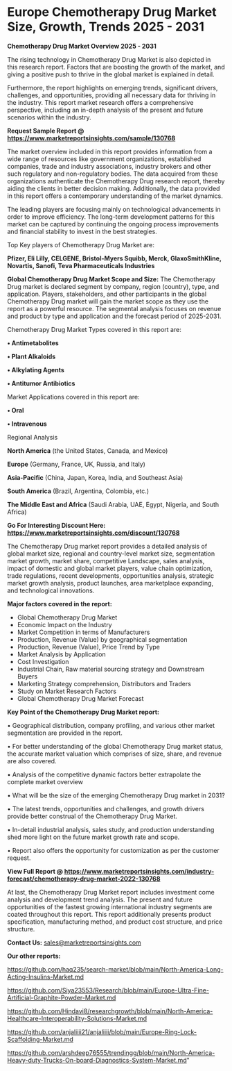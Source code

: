  # Europe Chemotherapy Drug Market Size, Growth, Trends 2025 - 2031

<Strong> Chemotherapy Drug Market Overview 2025 - 2031</strong>

The rising technology in Chemotherapy Drug Market is also depicted in this research report. Factors that are boosting the growth of the market, and giving a positive push to thrive in the global market is explained in detail.

Furthermore, the report highlights on emerging trends, significant drivers, challenges, and opportunities, providing all necessary data for thriving in the industry. This report market research offers a comprehensive perspective, including an in-depth analysis of the present and future scenarios within the industry.

<strong>Request Sample Report @ <a href=https://www.marketreportsinsights.com/sample/130768>https://www.marketreportsinsights.com/sample/130768</a></strong>

The market overview included in this report provides information from a wide range of resources like government organizations, established companies, trade and industry associations, industry brokers and other such regulatory and non-regulatory bodies. The data acquired from these organizations authenticate the Chemotherapy Drug research report, thereby aiding the clients in better decision making. Additionally, the data provided in this report offers a contemporary understanding of the market dynamics.

The leading players are focusing mainly on technological advancements in order to improve efficiency. The long-term development patterns for this market can be captured by continuing the ongoing process improvements and financial stability to invest in the best strategies.

Top Key players of Chemotherapy Drug Market are:

<strong>Pfizer, Eli Lilly, CELGENE, Bristol-Myers Squibb, Merck, GlaxoSmithKline, Novartis, Sanofi, Teva Pharmaceuticals Industries</strong>

<strong><b>Global Chemotherapy Drug Market Scope and Size:</b></strong>
The Chemotherapy Drug market is declared segment by company, region (country), type, and application. Players, stakeholders, and other participants in the global Chemotherapy Drug market will gain the market scope as they use the report as a powerful resource. The segmental analysis focuses on revenue and product by type and application and the forecast period of 2025-2031.

Chemotherapy Drug Market Types covered in this report are:

<strong>• Antimetabolites

• Plant Alkaloids

• Alkylating Agents

• Antitumor Antibiotics</strong>

Market Applications covered in this report are:

<strong>• Oral

• Intravenous</strong> 

Regional Analysis

<strong>North America</strong> (the United States, Canada, and Mexico)

<strong>Europe</strong> (Germany, France, UK, Russia, and Italy)

<strong>Asia-Pacific</strong> (China, Japan, Korea, India, and Southeast Asia)

<strong>South America</strong> (Brazil, Argentina, Colombia, etc.)

<strong>The Middle East and Africa</strong> (Saudi Arabia, UAE, Egypt, Nigeria, and South Africa)

<strong>Go For Interesting Discount Here: <a href=https://www.marketreportsinsights.com/discount/130768>https://www.marketreportsinsights.com/discount/130768</a></strong>

The Chemotherapy Drug market report provides a detailed analysis of global market size, regional and country-level market size, segmentation market growth, market share, competitive Landscape, sales analysis, impact of domestic and global market players, value chain optimization, trade regulations, recent developments, opportunities analysis, strategic market growth analysis, product launches, area marketplace expanding, and technological innovations.

<strong><b>Major factors covered in the report:</b></strong>
<ul>
  <li>Global Chemotherapy Drug Market </li>
  <li>Economic Impact on the Industry</li>
  <li>Market Competition in terms of Manufacturers</li>
  <li>Production, Revenue (Value) by geographical segmentation</li>
  <li>Production, Revenue (Value), Price Trend by Type</li>
  <li>Market Analysis by Application</li>
  <li>Cost Investigation</li>
  <li>Industrial Chain, Raw material sourcing strategy and Downstream Buyers</li>
  <li>Marketing Strategy comprehension, Distributors and Traders</li>
  <li>Study on Market Research Factors</li>
  <li>Global Chemotherapy Drug Market Forecast</li>
</ul>

<strong><b>Key Point of the Chemotherapy Drug Market report:</b></strong>

• Geographical distribution, company profiling, and various other market segmentation are provided in the report.

• For better understanding of the global Chemotherapy Drug market status, the accurate market valuation which comprises of size, share, and revenue are also covered.

• Analysis of the competitive dynamic factors better extrapolate the complete market overview

• What will be the size of the emerging Chemotherapy Drug market in 2031?

• The latest trends, opportunities and challenges, and growth drivers provide better construal of the Chemotherapy Drug Market.

• In-detail industrial analysis, sales study, and production understanding shed more light on the future market growth rate and scope.

• Report also offers the opportunity for customization as per the customer request.

<strong><b>View Full Report @ <a href=https://www.marketreportsinsights.com/industry-forecast/chemotherapy-drug-market-2022-130768>https://www.marketreportsinsights.com/industry-forecast/chemotherapy-drug-market-2022-130768</a></b></strong>


At last, the Chemotherapy Drug Market report includes investment come analysis and development trend analysis. The present and future opportunities of the fastest growing international industry segments are coated throughout this report. This report additionally presents product specification, manufacturing method, and product cost structure, and price structure.

<strong>Contact Us:</strong>
sales@marketreportsinsights.com

<strong>Our other reports:</strong>

<a href=https://github.com/haq235/search-market/blob/main/North-America-Long-Acting-Insulins-Market.md>https://github.com/haq235/search-market/blob/main/North-America-Long-Acting-Insulins-Market.md</a>

<a href=https://github.com/Siya23553/Research/blob/main/Europe-Ultra-Fine-Artificial-Graphite-Powder-Market.md>https://github.com/Siya23553/Research/blob/main/Europe-Ultra-Fine-Artificial-Graphite-Powder-Market.md</a>

<a href=https://github.com/Hindavi8/researchgrowth/blob/main/North-America-Healthcare-Interoperability-Solutions-Market.md>https://github.com/Hindavi8/researchgrowth/blob/main/North-America-Healthcare-Interoperability-Solutions-Market.md</a>

<a href=https://github.com/anjaliiii21/anjaliiii/blob/main/Europe-Ring-Lock-Scaffolding-Market.md>https://github.com/anjaliiii21/anjaliiii/blob/main/Europe-Ring-Lock-Scaffolding-Market.md</a>

<a href=https://github.com/arshdeep76555/trendingg/blob/main/North-America-Heavy-duty-Trucks-On-board-Diagnostics-System-Market.md>https://github.com/arshdeep76555/trendingg/blob/main/North-America-Heavy-duty-Trucks-On-board-Diagnostics-System-Market.md</a>"

